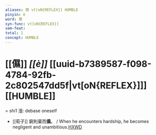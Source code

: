 ```yaml
---
aliases: 儑 vt[oN{REFLEX}] HUMBLE
pinyin: è
word: 儑
syn-func: vt[oN{REFLEX}]
sem-feat: 
total: 1
concept: HUMBLE 
---
```

# [[儑]] *[[è]]*  [[uuid-b7389587-f098-4784-92fb-2c802547dd5f|vt[oN{REFLEX}]]] [[HUMBLE]]
= shi1 溼: debase oneself
 - [[荀子]] 窮則棄而**儑**。
                     / When he encounters hardship, he becomes negligent and unambitious.[HXWD](https://hxwd.org/textview.html?location=KR3a0002_tls_003-6a.23)